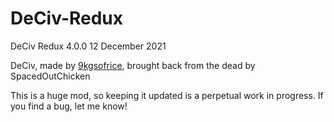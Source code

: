 # DeCiv-Redux
DeCiv Redux 4.0.0
12 December 2021

DeCiv, made by [9kgsofrice](https://github.com/9kgsofrice/DeCiv/), brought back from the dead by SpacedOutChicken

This is a huge mod, so keeping it updated is a perpetual work in progress. If you find a bug, let me know!
